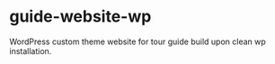 # guide-website-wp

WordPress custom theme website for tour guide build upon clean wp installation.
